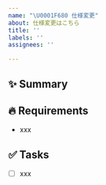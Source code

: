 ```yaml
---
name: "\U0001F680 仕様変更"
about: 仕様変更はこちら
title: ''
labels: ''
assignees: ''

---
```


## ✨ Summary
<!-- 概要を記載する -->

## 🔥 Requirements
<!-- 要件を記載する -->
<!-- 例) xxなときに△△していたが〇〇するように変更 -->
- xxx

## ✅ Tasks
<!-- タスクを記載する -->
- [ ] xxx
